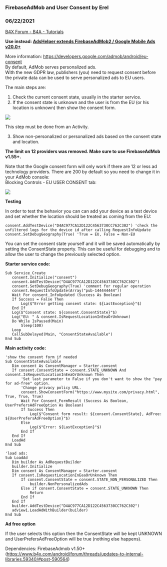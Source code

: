 ### FirebaseAdMob and User Consent by Erel
### 06/22/2021
[B4X Forum - B4A - Tutorials](https://www.b4x.com/android/forum/threads/93347/)

**Use instead: [AdsHelper extends FirebaseAdMob2 / Google Mobile Ads v20.0+](https://www.b4x.com/android/forum/threads/129696/#content)**   
  
More information: <https://developers.google.com/admob/android/eu-consent>  
By default, AdMob serves personalized ads.  
With the new GDPR law, publishers (you) need to request consent before the private data can be used to serve personalized ads to EU users.  
  
The main steps are:  
  
1. Check the current consent state, usually in the starter service.  
2. If the consent state is unknown and the user is from the EU (or his location is unknown) then show the consent form.  
  
![](https://www.b4x.com/basic4android/images/SS-2018-05-23_15.56.06.png)  
  
This step must be done from an Activity.  
  
3. Show non-personalized or personalized ads based on the consent state and location.  
  
**The limit on 12 providers was removed. Make sure to use FirebaseAdMob v1.55+.**  
  
Note that the Google consent form will only work if there are 12 or less ad technology providers. There are 200 by default so you need to change it in your AdMob console:  
Blocking Controls - EU USER CONSENT tab:  
  
![](https://www.b4x.com/basic4android/images/SS-2018-05-23_16.09.16.png)  
  
  
**Testing**  
  
In order to test the behavior you can can add your device as a test device and set whether the location should be treated as coming from the EU:  

```B4X
consent.AddTestDevice("D4AC977CA12D122C4563730CC762C302") 'check the unfiltered logs for the device id after calling RequestInfoUpdate  
consent.SetDebugGeography(True) 'True = EU, False = Non-EU
```

  
  
You can set the consent state yourself and it will be saved automatically by setting the ConsentState property. This can be useful for debugging and to allow the user to change the previously selected option.  
  
**Starter service code:**  
  

```B4X
Sub Service_Create  
   consent.Initialize("consent")  
   consent.AddTestDevice("D4AC977CA12D122C4563730CC762C302")  
   consent.SetDebugGeography(True) 'comment for regular operation  
   consent.RequestInfoUpdate(Array("pub-144444444"))  
   Wait For consent_InfoUpdated (Success As Boolean)  
   If Success = False Then  
       Log($"Error getting consent state: ${LastException}"$)  
   End If  
   Log($"Consent state: ${consent.ConsentState}"$)  
   Log("EU: " & consent.IsRequestLocationInEeaOrUnknown)  
   Do While IsPaused(Main)  
       Sleep(100)  
   Loop  
   CallSubDelayed(Main, "ConsentStateAvailable")  
End Sub
```

  
  
**Main activity code:**  
  

```B4X
'show the consent form if needed  
Sub ConsentStateAvailable  
   Dim consent As ConsentManager = Starter.consent  
   If consent.ConsentState = consent.STATE_UNKNOWN And consent.IsRequestLocationInEeaOrUnknown Then  
       'Set last parameter to False if you don't want to show the "pay for ad-free" option.  
       'Change privacy policy URL.  
       consent.ShowConsentForm("https://www.mysite.com/privacy.html", True, True, True)  
       Wait For Consent_FormResult (Success As Boolean, UserPrefersAdFreeOption As Boolean)  
       If Success Then  
           Log($"Consent form result: ${consent.ConsentState}, AdFree: ${UserPrefersAdFreeOption}"$)  
       Else  
           Log($"Error: ${LastException}"$)  
       End If  
   End If  
   LoadAd  
End Sub  
  
'load ads:  
Sub LoadAd  
   Dim builder As AdRequestBuilder  
   builder.Initialize  
   Dim consent As ConsentManager = Starter.consent  
   If consent.IsRequestLocationInEeaOrUnknown Then  
       If consent.ConsentState = consent.STATE_NON_PERSONALIZED Then  
           builder.NonPersonalizedAds  
       Else if consent.ConsentState = consent.STATE_UNKNOWN Then  
           Return  
       End If  
   End If  
   builder.AddTestDevice("D4AC977CA12D122C4563730CC762C302")  
   adview1.LoadAdWithBuilder(builder)  
End Sub
```

  
  
**Ad free option**  
  
If the user selects this option then the ConsentState will be kept UNKNOWN and UserPrefersAdFreeOption will be true (nothing else happens).  
  
  
Dependencies: FirebaseAdmob v1.50+ (<https://www.b4x.com/android/forum/threads/updates-to-internal-libraries.59340/#post-590564>)